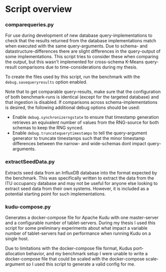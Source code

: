 # Script overview
### comparequeries.py
For use during development of new database query-implementations to check that the results returned from the database implementations match when executed with the same query-arguments. Due to schema- and datastructure-differences there are slight differences in the query-output of some implementations. This script tries to consider these when comparing the output, but this wasn't implemented for cross-schema K-Means query-result comparisons due to time-considerations during my thesis.

To create the files used by this script, run the benchmark with the `debug.savequeryresults` option enabled.

Note that to get comparable query-results, make sure that the configuration of both benchmark-runs is identical (except for the targeted database) and that ingestion is disabled. If comparisons across schema-implementations is desired, the following additional debug options should be used:
* Enable `debug.synchronizerngstate` to ensure that timestamp generation retrieves an equivalent number of values from the RNG-source for both schemas to keep the RNG synced.
* Enable `debug.truncatequerytimestamps` to tell the query-argument generator to truncate timestamps such that the minor timestamp differences between the narrow- and wide-schemas dont impact query-arguments.

### extractSeedData.py
Extracts seed data from an InfluxDB database into the format expected by the benchmark. This was specifically written to extract the data from the ITU occupancy database and may not be useful for anyone else looking to extract seed data from their own systems. However, it is included as a potential starting point for such implementations.

### kudu-compose.py
Generates a docker-compose file for Apache Kudu with one master-server and a configurable number of tablet-servers. During my thesis I used this script for some preliminary experiments about what impact a variable number of tablet-servers had on performance when running Kudu on a single host. 

Due to limitations with the docker-compose file format, Kudus port-allocation behavior, and my benchmark setup I were unable to write a docker-compose file that could be scaled with the docker-compose scale-argument so I used this script to generate a valid config for me.